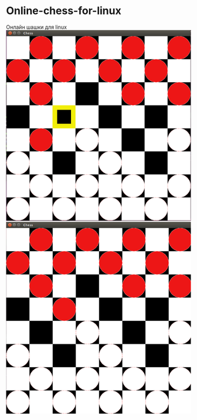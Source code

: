 # Online-chess-for-linux
Онлайн шашки для linux
![alt text](screenshots/1.png "Описание будет тут")
![alt text](screenshots/2.png "Описание будет тут")
